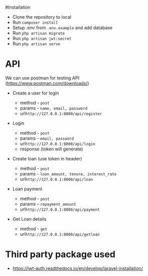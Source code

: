 #Installation

- Clone the repository to local
- Run `composer install`
- Setup .env from `.env.example` and add database
- Run `php artisan migrate`
- Run `php artisan jwt:secret`
- Run `php artisan serve`

# API

 We can use postman for testing API (https://www.postman.com/downloads/)

- Create a user for login
  - method - `post`
  - params - `name, email, password`
  - url`http://127.0.0.1:8000/api/register`
  
- Login
  - method - `post`
  - params - `email, password`
  - url`http://127.0.0.1:8000/api/login`
  - response (token will generate)
  
- Create loan (use token in header)
  - method - `post`
  - params - `loan_amount, tenure, interest_rate`
  - url`http://127.0.0.1:8000/api/loan`

- Loan payment
  - method - `post`
  - params - `repayment_amount`
  - url`http://127.0.0.1:8000/api/payment`
  
- Get Loan details
  - method - `get`  
  - url`http://127.0.0.1:8000/api/getloan`
  


# Third party package used

- https://jwt-auth.readthedocs.io/en/develop/laravel-installation/
